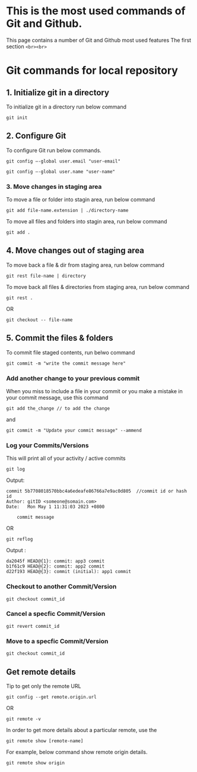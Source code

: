 # This is the most used commands of Git and Github. 
This page contains a number of Git and Github most used features 
The first section
`<br><br>`

# Git commands for local repository
## 1. Initialize git in a directory 
To initialize git in a directory run below command 

```
git init  
```



## 2. Configure Git 
To configure Git run below commands. 
```
git config –-global user.email "user-email" 
```
```
git config –-global user.name "user-name"  
```



### 3. Move changes in staging area 
To move a file or folder into stagin area, run below command

```
git add file-name.extension | ./directory-name
```

To move all files and folders into stagin area, run below command
```
git add .
```


## 4. Move changes out of staging area 
To move back a file & dir from staging area, run below command 
```
git rest file-name | directory
```
To move back all files & directories from staging area, run below command 
```
git rest .
```
OR 
```
git checkout -- file-name 
```


## 5. Commit the files & folders 
To commit file staged contents, run belwo command
```
git commit -m "write the commit message here"
```

### Add another change to your previous commit
When you miss to include a file in your commit or you make a mistake in your commit message, use this command 
```
git add the_change // to add the change 
```
and 
```
git commit -m "Update your commit message" --ammend 
```


### Log your Commits/Versions 
This will print all of your activity / active commits 
```
git log 
```
Output: 
```
commit 5b7708018570bbc4a6edeafe86766a7e9ac0d805  //commit id or hash id
Author: gitID <someone@somain.com>
Date:   Mon May 1 11:31:03 2023 +0800

    commit message
```

OR 
```
git reflog 
```
Output : 
```
da2045f HEAD@{1}: commit: app3 commit
b1f61c9 HEAD@{2}: commit: app2 commit
d22f193 HEAD@{3}: commit (initial): app1 commit
```

### Checkout to another Commit/Version 
```
git checkout commit_id
```


### Cancel a specfic Commit/Version
```
git revert commit_id 
```

### Move to a specfic Commit/Version
```
git checkout commit_id 
```


## Get remote details 
Tip to get only the remote URL
```
git config --get remote.origin.url
```
OR 
```
git remote -v
```

In order to get more details about a particular remote, use the
```
git remote show [remote-name]
```
For example, below command show remote origin details.
```
git remote show origin
```
